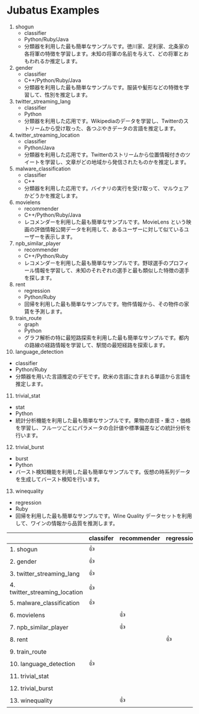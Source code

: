 Jubatus Examples
================

1. shogun
   - classifier
   - Python/Ruby/Java
   - 分類器を利用した最も簡単なサンプルです。徳川家、足利家、北条家の各将軍の特徴を学習します。未知の将軍の名前を与えて、どの将軍とおもわれるか推定します。
2. gender
   - classifier
   - C++/Python/Ruby/Java
   - 分類器を利用した最も簡単なサンプルです。服装や髪形などの特徴を学習して、性別を推定します。
3. twitter\_streaming\_lang
   - classifier
   - Python
   - 分類器を利用した応用です。Wikipediaのデータを学習し、Twitterのストリームから受け取った、各つぶやきデータの言語を推定します。
4. twitter\_streaming\_location
   - classifier
   - Python/Java
   - 分類器を利用した応用です。Twitterのストリームから位置情報付きのツイートを学習し、文章がどの地域から発信されたものかを推定します。
5. malware\_classification
   - classifier
   - C++
   - 分類器を利用した応用です。バイナリの実行を受け取って、マルウェアかどうかを推定します。
6. movielens
   - recommender
   - C++/Python/Ruby/Java
   - レコメンダーを利用した最も簡単なサンプルです。MovieLens という映画の評価情報公開データを利用して、あるユーザーに対して似ているユーザーを表示します。
7. npb\_similar\_player
   - recommender
   - C++/Python/Ruby
   - レコメンダーを利用した最も簡単なサンプルです。野球選手のプロフィール情報を学習して、未知のそれぞれの選手と最も類似した特徴の選手を探します。
8. rent
   - regression
   - Python/Ruby
   - 回帰を利用した最も簡単なサンプルです。物件情報から、その物件の家賃を予測します。
9. train\_route
   - graph
   - Python
   - グラフ解析の特に最短路探索を利用した最も簡単なサンプルです。都内の路線の経路情報を学習して、駅間の最短経路を探索します。
10. language\_detection
   - classifier
   - Python/Ruby
   - 分類器を用いた言語推定のデモです。欧米の言語に含まれる単語から言語を推定します。
11. trivial\_stat
   - stat
   - Python
   - 統計分析機能を利用した最も簡単なサンプルです。果物の直径・重さ・価格を学習し、フルーツごとにパラメータの合計値や標準偏差などの統計分析を行います。
12. trivial\_burst
   - burst
   - Python
   - バースト検知機能を利用した最も簡単なサンプルです。仮想の時系列データを生成してバースト検知を行います。
13. winequality
   - regression
   - Ruby
   - 回帰を利用した最も簡単なサンプルです。Wine Quality データセットを利用して、ワインの情報から品質を推測します。

|                                     | classifer | recommender | regression | stat | graph | anomaly | burst | Language     |
|-------------------------------------|-----------|-------------|------------|------|-------|---------|-------|--------------|
| 1. shogun                           | :+1:      |             |            |      |       |         |       | Py/Ru/Ja     |
| 2. gender                           | :+1:      |             |            |      |       |         |       | C++/Py/Ru/Ja |
| 3. twitter\_streaming\_lang         | :+1:      |             |            |      |       |         |       | Py           |
| 4. twitter\_streaming\_location     | :+1:      |             |            |      |       |         |       | Py/Ja        |
| 5. malware\_classification          | :+1:      |             |            |      |       |         |       | C++          |
| 6. movielens                        |           | :+1:        |            |      |       |         |       | C++/Py/Ru/Ja |
| 7. npb\_similar\_player             |           | :+1:        |            |      |       |         |       | C++/Py/Ru    |
| 8. rent                             |           |             | :+1:       |      |       |         |       | Py/Ru        |
| 9. train\_route                     |           |             |            |      | :+1:  |         |       | Py           |
|10. language\_detection              | :+1:      |             |            |      |       |         |       | Py/Ru        |
|11. trivial\_stat                    |           |             |            | :+1: |       |         |       | Py           |
|12. trivial\_burst                   |           |             |            |      |       |         | :+1:  | Py           |
|13. winequality                      |           | :+1:        |            |      |       |         |       | Ru           |
